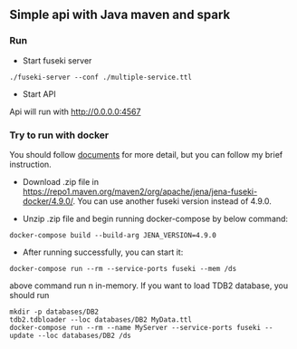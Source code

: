## Simple api with Java maven and spark

### Run

- Start fuseki server

```shell
./fuseki-server --conf ./multiple-service.ttl
```

- Start API

Api will run with http://0.0.0.0:4567

### Try to run with docker

You should follow [documents](https://jena.apache.org/documentation/fuseki2/fuseki-docker.html) for more detail, but you can follow my brief instruction.

- Download .zip file in https://repo1.maven.org/maven2/org/apache/jena/jena-fuseki-docker/4.9.0/. You can use another fuseki version instead of 4.9.0.

- Unzip .zip file and begin running docker-compose by below command:

```shell
docker-compose build --build-arg JENA_VERSION=4.9.0
```

- After running successfully, you can start it:

```shell
docker-compose run --rm --service-ports fuseki --mem /ds
```

above command run n in-memory. If you want to load TDB2 database, you should run

```shell
mkdir -p databases/DB2
tdb2.tdbloader --loc databases/DB2 MyData.ttl
docker-compose run --rm --name MyServer --service-ports fuseki --update --loc databases/DB2 /ds
```
